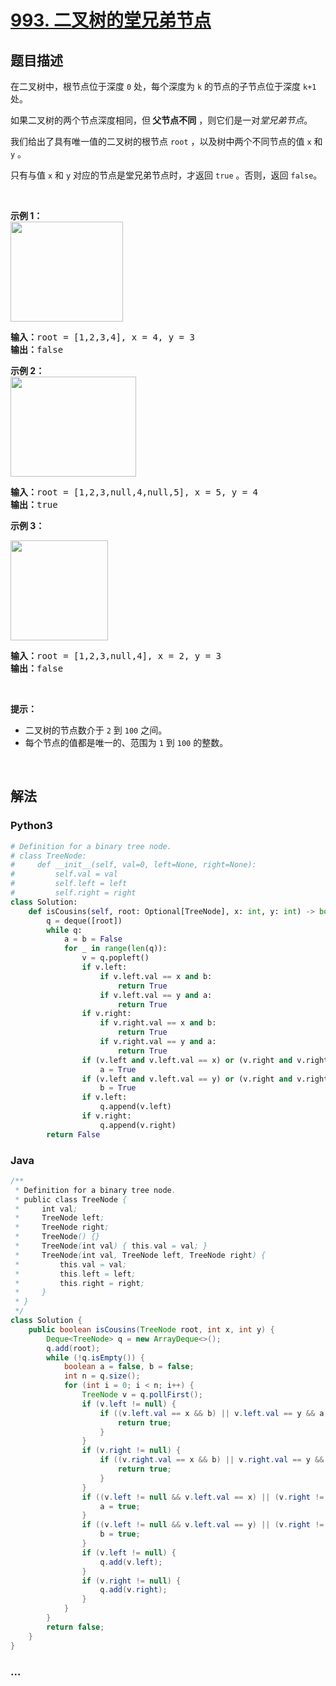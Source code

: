# [993. 二叉树的堂兄弟节点](https://leetcode-cn.com/problems/cousins-in-binary-tree)



## 题目描述

<!-- 这里写题目描述 -->

<p>在二叉树中，根节点位于深度 <code>0</code> 处，每个深度为 <code>k</code> 的节点的子节点位于深度 <code>k+1</code> 处。</p>

<p>如果二叉树的两个节点深度相同，但<strong> 父节点不同</strong> ，则它们是一对<em>堂兄弟节点</em>。</p>

<p>我们给出了具有唯一值的二叉树的根节点 <code>root</code> ，以及树中两个不同节点的值 <code>x</code> 和 <code>y</code> 。</p>

<p>只有与值 <code>x</code> 和 <code>y</code> 对应的节点是堂兄弟节点时，才返回 <code>true</code> 。否则，返回 <code>false</code>。</p>

<p> </p>

<p><strong>示例 1：<br />
<img alt="" src="https://assets.leetcode-cn.com/aliyun-lc-upload/uploads/2019/02/16/q1248-01.png" style="height: 160px; width: 180px;" /></strong></p>

<pre>
<strong>输入：</strong>root = [1,2,3,4], x = 4, y = 3
<strong>输出：</strong>false
</pre>

<p><strong>示例 2：<br />
<img alt="" src="https://assets.leetcode-cn.com/aliyun-lc-upload/uploads/2019/02/16/q1248-02.png" style="height: 160px; width: 201px;" /></strong></p>

<pre>
<strong>输入：</strong>root = [1,2,3,null,4,null,5], x = 5, y = 4
<strong>输出：</strong>true
</pre>

<p><strong>示例 3：</strong></p>

<p><strong><img alt="" src="https://assets.leetcode-cn.com/aliyun-lc-upload/uploads/2019/02/16/q1248-03.png" style="height: 160px; width: 156px;" /></strong></p>

<pre>
<strong>输入：</strong>root = [1,2,3,null,4], x = 2, y = 3
<strong>输出：</strong>false</pre>

<p> </p>

<p><strong>提示：</strong></p>

<ul>
	<li>二叉树的节点数介于 <code>2</code> 到 <code>100</code> 之间。</li>
	<li>每个节点的值都是唯一的、范围为 <code>1</code> 到 <code>100</code> 的整数。</li>
</ul>

<p> </p>


## 解法

<!-- 这里可写通用的实现逻辑 -->

<!-- tabs:start -->

### **Python3**

<!-- 这里可写当前语言的特殊实现逻辑 -->

```python
# Definition for a binary tree node.
# class TreeNode:
#     def __init__(self, val=0, left=None, right=None):
#         self.val = val
#         self.left = left
#         self.right = right
class Solution:
    def isCousins(self, root: Optional[TreeNode], x: int, y: int) -> bool:
        q = deque([root])
        while q:
            a = b = False
            for _ in range(len(q)):
                v = q.popleft()
                if v.left:
                    if v.left.val == x and b:
                        return True
                    if v.left.val == y and a:
                        return True
                if v.right:
                    if v.right.val == x and b:
                        return True
                    if v.right.val == y and a:
                        return True
                if (v.left and v.left.val == x) or (v.right and v.right.val == x):
                    a = True
                if (v.left and v.left.val == y) or (v.right and v.right.val == y):
                    b = True
                if v.left:
                    q.append(v.left)
                if v.right:
                    q.append(v.right)
        return False
```

### **Java**

<!-- 这里可写当前语言的特殊实现逻辑 -->

```java
/**
 * Definition for a binary tree node.
 * public class TreeNode {
 *     int val;
 *     TreeNode left;
 *     TreeNode right;
 *     TreeNode() {}
 *     TreeNode(int val) { this.val = val; }
 *     TreeNode(int val, TreeNode left, TreeNode right) {
 *         this.val = val;
 *         this.left = left;
 *         this.right = right;
 *     }
 * }
 */
class Solution {
    public boolean isCousins(TreeNode root, int x, int y) {
        Deque<TreeNode> q = new ArrayDeque<>();
        q.add(root);
        while (!q.isEmpty()) {
            boolean a = false, b = false;
            int n = q.size();
            for (int i = 0; i < n; i++) {
                TreeNode v = q.pollFirst();
                if (v.left != null) {
                    if ((v.left.val == x && b) || v.left.val == y && a) {
                        return true;
                    }
                }
                if (v.right != null) {
                    if ((v.right.val == x && b) || v.right.val == y && a) {
                        return true;
                    }
                }
                if ((v.left != null && v.left.val == x) || (v.right != null && v.right.val == x)) {
                    a = true;
                }
                if ((v.left != null && v.left.val == y) || (v.right != null && v.right.val == y)) {
                    b = true;
                }
                if (v.left != null) {
                    q.add(v.left);
                }
                if (v.right != null) {
                    q.add(v.right);
                }
            }
        }
        return false;
    }
}
```

### **...**

```

```

<!-- tabs:end -->
